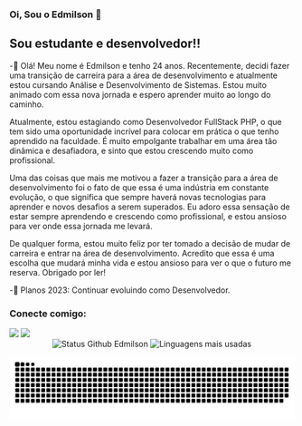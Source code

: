 ### Oi, Sou o Edmilson 👋

## Sou estudante e desenvolvedor!! 

-🌱 Olá! Meu nome é Edmilson e tenho 24 anos. Recentemente, decidi fazer uma transição de carreira para a área de desenvolvimento e atualmente estou cursando Análise e Desenvolvimento de Sistemas. Estou muito animado com essa nova jornada e espero aprender muito ao longo do caminho.

Atualmente, estou estagiando como Desenvolvedor FullStack PHP, o que tem sido uma oportunidade incrível para colocar em prática o que tenho aprendido na faculdade. É muito empolgante trabalhar em uma área tão dinâmica e desafiadora, e sinto que estou crescendo muito como profissional.

Uma das coisas que mais me motivou a fazer a transição para a área de desenvolvimento foi o fato de que essa é uma indústria em constante evolução, o que significa que sempre haverá novas tecnologias para aprender e novos desafios a serem superados. Eu adoro essa sensação de estar sempre aprendendo e crescendo como profissional, e estou ansioso para ver onde essa jornada me levará.

De qualquer forma, estou muito feliz por ter tomado a decisão de mudar de carreira e entrar na área de desenvolvimento. Acredito que essa é uma escolha que mudará minha vida e estou ansioso para ver o que o futuro me reserva. Obrigado por ler!

-🥅 Planos 2023: Continuar evoluindo como Desenvolvedor.

### Conecte comigo:

<div>
  <a href="https://www.instagram.com/edmilsonh13/" target="_blank"><img src="https://img.shields.io/badge/-Instagram-%23E4405F?style=for-the-badge&logo=instagram&logoColor=white" target="_blank"></a>
  <a href="https://www.linkedin.com/in/edmilson-henrique/" target="_blank"><img src="https://img.shields.io/badge/-LinkedIn-%230077B5?style=for-the-badge&logo=linkedin&logoColor=white" target="_blank"></a> 
</div>

<div align="center">
<img width="450em" alt="Status Github Edmilson" src="https://github-readme-stats.vercel.app/api?username=Edmilsonhdr&show_icons=true&theme=dracula" />
<img width="380em" alt="Linguagens mais usadas" src="https://github-readme-stats.vercel.app/api/top-langs/?username=Edmilsonhdr&layout=compact&theme=dracula"/>
</div>

![Snake animation](https://github.com/Edmilsonhdr/Edmilsonhdr/blob/output/github-contribution-grid-snake.svg)

